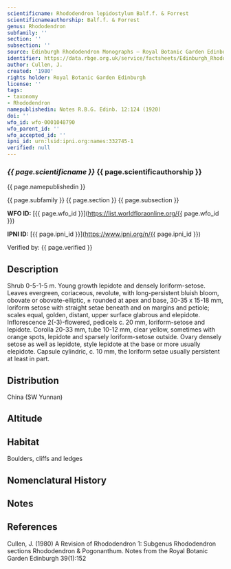 ```yaml
---
scientificname: Rhododendron lepidostylum Balf.f. & Forrest
scientificnameauthorship: Balf.f. & Forrest
genus: Rhododendron
subfamily: ''
section: ''
subsection: ''
source: Edinburgh Rhododendron Monographs – Royal Botanic Garden Edinburgh
identifier: https://data.rbge.org.uk/service/factsheets/Edinburgh_Rhododendron_Monographs.xhtml
author: Cullen, J.
created: '1980'
rights holder: Royal Botanic Garden Edinburgh
license: ''
tags:
- taxonomy
- Rhododendron
namepublishedin: Notes R.B.G. Edinb. 12:124 (1920)
doi: ''
wfo_id: wfo-0001048790
wfo_parent_id: ''
wfo_accepted_id: ''
ipni_id: urn:lsid:ipni.org:names:332745-1
verified: null
---
```

### _{{ page.scientificname }}_ {{ page.scientificauthorship }}
 {{ page.namepublishedin }}

{{ page.subfamily }} {{ page.section }} {{ page.subsection }}

**WFO ID:** [{{ page.wfo_id }}](https://list.worldfloraonline.org/{{ page.wfo_id }})

**IPNI ID:** [{{ page.ipni_id }}](https://www.ipni.org/n/{{ page.ipni_id }})

Verified by: {{ page.verified }}



## Description
Shrub 0-5-1-5 m. Young growth lepidote and densely loriform-setose. Leaves evergreen, coriaceous, revolute, with long-persistent bluish bloom, obovate or obovate-elliptic, ± rounded at apex and base, 30-35 x 15-18 mm, loriform setose with straight setae beneath and on margins and petiole; scales equal, golden, distant, upper surface glabrous and elepidote. Inflorescence 2(-3)-flowered, pedicels c. 20 mm, loriform-setose and lepidote. Corolla 20-33 mm, tube 10-12 mm, clear yellow, sometimes with orange spots, lepidote and sparsely loriform-setose outside. Ovary densely setose as well as lepidote, style lepidote at the base or more usually elepidote. Capsule cylindric, c. 10 mm, the loriform setae usually persistent at least in part.

## Distribution
China (SW Yunnan)

## Altitude


## Habitat
Boulders, cliffs and ledges

## Nomenclatural History

                       
## Notes


## References

Cullen, J. (1980) A Revision of Rhododendron 1: Subgenus Rhododendron sections Rhododendron & Pogonanthum. Notes from the Royal Botanic Garden Edinburgh 39(1):152
